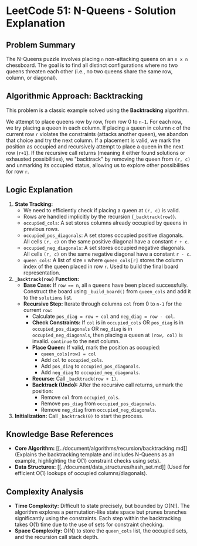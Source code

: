 # LeetCode 51: N-Queens - Solution Explanation

## Problem Summary

The N-Queens puzzle involves placing `n` non-attacking queens on an `n x n` chessboard. The goal is to find all distinct configurations where no two queens threaten each other (i.e., no two queens share the same row, column, or diagonal).

## Algorithmic Approach: Backtracking

This problem is a classic example solved using the **Backtracking** algorithm.

We attempt to place queens row by row, from row 0 to `n-1`. For each row, we try placing a queen in each column. If placing a queen in column `c` of the current row `r` violates the constraints (attacks another queen), we abandon that choice and try the next column. If a placement is valid, we mark the position as occupied and recursively attempt to place a queen in the next row (`r+1`). If the recursive call returns (meaning it either found solutions or exhausted possibilities), we "backtrack" by removing the queen from `(r, c)` and unmarking its occupied status, allowing us to explore other possibilities for row `r`.

## Logic Explanation

1.  **State Tracking:**
    *   We need to efficiently check if placing a queen at `(r, c)` is valid.
    *   Rows are handled implicitly by the recursion (`_backtrack(row)`).
    *   `occupied_cols`: A set stores columns already occupied by queens in previous rows.
    *   `occupied_pos_diagonals`: A set stores occupied positive diagonals. All cells `(r, c)` on the same positive diagonal have a constant `r + c`.
    *   `occupied_neg_diagonals`: A set stores occupied negative diagonals. All cells `(r, c)` on the same negative diagonal have a constant `r - c`.
    *   `queen_cols`: A list of size `n` where `queen_cols[r]` stores the column index of the queen placed in row `r`. Used to build the final board representation.
2.  **`_backtrack(row)` Function:**
    *   **Base Case:** If `row == n`, all `n` queens have been placed successfully. Construct the board using `_build_board()` from `queen_cols` and add it to the `solutions` list.
    *   **Recursive Step:** Iterate through columns `col` from 0 to `n-1` for the current `row`:
        *   Calculate `pos_diag = row + col` and `neg_diag = row - col`.
        *   **Check Constraints:** If `col` is in `occupied_cols` OR `pos_diag` is in `occupied_pos_diagonals` OR `neg_diag` is in `occupied_neg_diagonals`, then placing a queen at `(row, col)` is invalid. `continue` to the next column.
        *   **Place Queen:** If valid, mark the position as occupied:
            *   `queen_cols[row] = col`
            *   Add `col` to `occupied_cols`.
            *   Add `pos_diag` to `occupied_pos_diagonals`.
            *   Add `neg_diag` to `occupied_neg_diagonals`.
        *   **Recurse:** Call `_backtrack(row + 1)`.
        *   **Backtrack (Undo):** After the recursive call returns, unmark the position:
            *   Remove `col` from `occupied_cols`.
            *   Remove `pos_diag` from `occupied_pos_diagonals`.
            *   Remove `neg_diag` from `occupied_neg_diagonals`.
3.  **Initialization:** Call `_backtrack(0)` to start the process.

## Knowledge Base References

*   **Core Algorithm:** [[../document/algorithms/recursion/backtracking.md]] (Explains the backtracking template and includes N-Queens as an example, highlighting the O(1) constraint checks using sets).
*   **Data Structures:** [[../document/data_structures/hash_set.md]] (Used for efficient O(1) lookups of occupied columns/diagonals).

## Complexity Analysis

*   **Time Complexity:** Difficult to state precisely, but bounded by O(N!). The algorithm explores a permutation-like state space but prunes branches significantly using the constraints. Each step within the backtracking takes O(1) time due to the use of sets for constraint checking.
*   **Space Complexity:** O(N) to store the `queen_cols` list, the occupied sets, and the recursion call stack depth. 